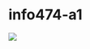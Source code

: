 # info474-a1

![](https://user-images.githubusercontent.com/1770265/147890018-bacacc12-cd62-4777-a56f-2cf54baa0295.png)
